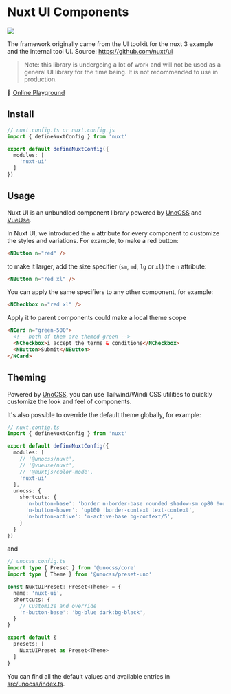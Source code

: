 # Nuxt UI Components

<a href="https://www.npmjs.com/package/nuxt-ui"><img src="https://flat.badgen.net/npm/v/nuxt-ui"></a>

The framework originally came from the UI toolkit for the nuxt 3 example and the internal tool UI.
Source: https://github.com/nuxt/ui

> Note: this library is undergoing a lot of work and will not be used as a general UI library for the time being. It is not recommended to use in production.

🏀 [Online Playground](https://components.ui.nuxtjs.org)

## Install

```ts
// nuxt.config.ts or nuxt.config.js
import { defineNuxtConfig } from 'nuxt'

export default defineNuxtConfig({
  modules: [
    'nuxt-ui'
  ]
})
```

## Usage

Nuxt UI is an unbundled component library powered by [UnoCSS](https://github.com/antfu/unocss) and [VueUse](https://vueuse.org/).

In Nuxt UI, we introduced the `n` attribute for every component to customize the styles and variations. For example, to make a red button:

```html
<NButton n="red" />
```

to make it larger, add the size specifier (`sm`, `md`, `lg` or `xl`) the `n` attribute:

```html
<NButton n="red xl" />
```

You can apply the same specifiers to any other component, for example:

```html
<NCheckbox n="red xl" />
```

Apply it to parent components could make a local theme scope

```html
<NCard n="green-500">
  <!-- both of them are themed green -->
  <NCheckbox>i accept the terms & conditions</NCheckbox>
  <NButton>Submit</NButton>
</NCard>
```

## Theming

Powered by [UnoCSS](https://github.com/antfu/unocss), you can use Tailwind/Windi CSS utilities to quickly customize the look and feel of components.

It's also possible to override the default theme globally, for example:

```ts
// nuxt.config.ts
import { defineNuxtConfig } from 'nuxt'

export default defineNuxtConfig({
  modules: [
    // '@unocss/nuxt',
    // '@vueuse/nuxt',
    // '@nuxtjs/color-mode',
    'nuxt-ui'
  ],
  unocss: {
    shortcuts: {
      'n-button-base': 'border n-border-base rounded shadow-sm op80 !outline-none',
      'n-button-hover': 'op100 !border-context text-context',
      'n-button-active': 'n-active-base bg-context/5',
    }
  }
})
```
and 
```ts
// unocss.config.ts
import type { Preset } from '@unocss/core'
import type { Theme } from '@unocss/preset-uno'

const NuxtUIPreset: Preset<Theme> = {
  name: 'nuxt-ui',
  shortcuts: {
    // Customize and override
    'n-button-base': 'bg-blue dark:bg-black',
  }
}

export default {
  presets: [
    NuxtUIPreset as Preset<Theme>
  ]
}
```

You can find all the default values and available entries in [src/unocss/index.ts](./src/unocss/index.ts).
